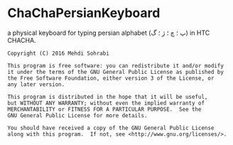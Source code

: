 # ChaChaPersianKeyboard
a physical keyboard for typing persian alphabet (پ ؛ چ ؛ ژ ؛ گ) in HTC CHACHA.

	Copyright (C) 2016 Mehdi Sohrabi

    This program is free software: you can redistribute it and/or modify
    it under the terms of the GNU General Public License as published by
    the Free Software Foundation, either version 3 of the License, or
    any later version.

    This program is distributed in the hope that it will be useful,
    but WITHOUT ANY WARRANTY; without even the implied warranty of
    MERCHANTABILITY or FITNESS FOR A PARTICULAR PURPOSE.  See the
    GNU General Public License for more details.

    You should have received a copy of the GNU General Public License
    along with this program.  If not, see <http://www.gnu.org/licenses/>.
